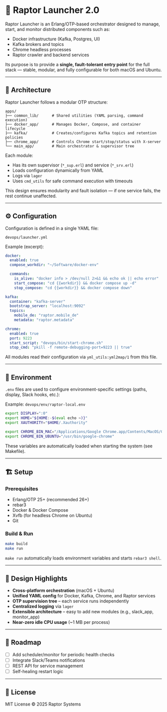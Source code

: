 # 🦅 Raptor Launcher 2.0

Raptor Launcher is an Erlang/OTP-based orchestrator designed to manage, start, and monitor distributed components such as:

- Docker infrastructure (Kafka, Postgres, UI)
- Kafka brokers and topics
- Chrome headless processes
- Raptor crawler and backend services

Its purpose is to provide a **single, fault-tolerant entry point** for the full stack — stable, modular, and fully configurable for both macOS and Ubuntu.

---

## 🧩 Architecture

Raptor Launcher follows a modular OTP structure:

```
apps/
├── common_lib/      # Shared utilities (YAML parsing, command execution)
├── docker_app/      # Manages Docker, Compose, and container lifecycle
├── kafka/           # Creates/configures Kafka topics and retention policies
├── chrome_app/      # Controls Chrome start/stop/status with X-server
└── main_app/        # Main orchestrator & supervisor tree
```

Each module:

- Has its own supervisor (`*_sup.erl`) and service (`*_srv.erl`)
- Loads configuration dynamically from YAML
- Logs via `lager`
- Uses `cmd_utils` for safe command execution with timeouts

This design ensures modularity and fault isolation — if one service fails, the rest continue unaffected.

---

## ⚙️ Configuration

Configuration is defined in a single YAML file:

```
devops/launcher.yml
```

Example (excerpt):

```yaml
docker:
  enabled: true
  compose_workdir: "~/Software/docker-env"

  commands:
    is_alive: "docker info > /dev/null 2>&1 && echo ok || echo error"
    start_compose: "cd {{workdir}} && docker compose up -d"
    stop_compose: "cd {{workdir}} && docker compose down"

kafka:
  container: "kafka-server"
  bootstrap_server: "localhost:9092"
  topics:
    mobile_de: "raptor.mobile_de"
    metadata: "raptor.metadata"

chrome:
  enabled: true
  port: 9223
  start_script: "devops/bin/start-chrome.sh"
  stop_cmd: "pkill -f remote-debugging-port=9223 || true"
```

All modules read their configuration via `yml_utils:yml2map/1` from this file.

---

## 🧰 Environment

`.env` files are used to configure environment-specific settings (paths, display, Slack hooks, etc.):

Example: `devops/env/raptor-local.env`

```bash
export DISPLAY=":0"
export HOME="${HOME:-$(eval echo ~)}"
export XAUTHORITY="$HOME/.Xauthority"

export CHROME_BIN_MAC="/Applications/Google Chrome.app/Contents/MacOS/Google Chrome"
export CHROME_BIN_UBUNTU="/usr/bin/google-chrome"
```

These variables are automatically loaded when starting the system (see Makefile).

---

## 🏗️ Setup

### Prerequisites

- Erlang/OTP 25+ (recommended 26+)
- rebar3
- Docker & Docker Compose
- Xvfb (for headless Chrome on Ubuntu)
- Git

### Build & Run

```bash
make build
make run
```

`make run` automatically loads environment variables and starts `rebar3 shell`.

---

## 🧠 Design Highlights

- **Cross-platform orchestration** (macOS + Ubuntu)
- **Unified YAML config** for Docker, Kafka, Chrome, and Raptor services
- **OTP supervision tree** – each service runs independently
- **Centralized logging** via `lager`
- **Extensible architecture** – easy to add new modules (e.g., slack_app, monitor_app)
- **Near-zero idle CPU usage** (~1 MB per process)

---

## 🧩 Roadmap

- [ ] Add scheduler/monitor for periodic health checks
- [ ] Integrate Slack/Teams notifications
- [ ] REST API for service management
- [ ] Self-healing restart logic

---

## 🧾 License

MIT License © 2025 Raptor Systems